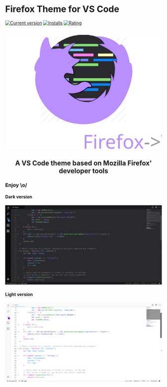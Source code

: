 # Firefox Theme for VS Code

[![Current version](https://vsmarketplacebadge.apphb.com/version/Heron.firefox-devtools-theme.svg?label=Release&style=flat-square&colorA=434346&colorB=86DE74)](https://marketplace.visualstudio.com/items?itemName=Heron.firefox-devtools-theme)
[![Installs](https://vsmarketplacebadge.apphb.com/installs/Heron.firefox-devtools-theme.svg?label=Installs&style=flat-square&colorA=434346&colorB=86DE74)](https://marketplace.visualstudio.com/items?itemName=Heron.firefox-devtools-theme)
[![Rating](https://vsmarketplacebadge.apphb.com/rating/Heron.firefox-devtools-theme.svg?label=Rating&style=flat-square&colorA=434346&colorB=86DE74)](https://marketplace.visualstudio.com/items?itemName=Heron.firefox-devtools-theme#review-details)

<p align="center" style="margin-top: 30px;">
    <img src="icon.svg" alt="Firefox Theme for VS Code">
</p>

<h2 align="center">
    A VS Code theme based on Mozilla Firefox' developer tools
</h2>

### Enjoy \o/

#### Dark version
![Dark version](dark.png)

#### Light version
![Light version](light.png)
